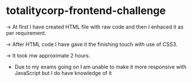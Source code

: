 # totalitycorp-frontend-challenge

-> At first I have created HTML file with raw code and then I enhaced it as per requirement.

-> After HTML code I have gave it the finishing touch with use of CSS3.

-> It took mw approximate 2 hours.

* Due to my exams going on I am unable to make it more responsive with JavaScript but I do have knowledge of it
